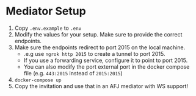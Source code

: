 # Mediator Setup

1. Copy `.env.example` to `.env`
2. Modify the values for your setup. Make sure to provide the correct endpoints.
3. Make sure the endpoints redirect to port 2015 on the local machine.
   - .e.g use `ngrok http 2015` to create a tunnel to port 2015.
   - If you use a forwarding service, configure it to point to port 2015.
   - You can also modify the port external port in the docker compose file (e.g. `443:2015` instead of `2015:2015`)
4. `docker-compose up`
5. Copy the invitation and use that in an AFJ mediator with WS support!
